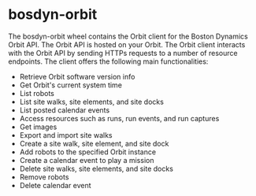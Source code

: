 <!--
Copyright (c) 2023 Boston Dynamics, Inc.  All rights reserved.

Downloading, reproducing, distributing or otherwise using the SDK Software
is subject to the terms and conditions of the Boston Dynamics Software
Development Kit License (20191101-BDSDK-SL).
-->

# bosdyn-orbit

The bosdyn-orbit wheel contains the Orbit client for the Boston Dynamics Orbit API. The Orbit API is hosted on your Orbit. The Orbit client interacts with the Orbit API by sending HTTPs requests to a number of resource endpoints. The client offers the following main functionalities:

- Retrieve Orbit software version info
- Get Orbit's current system time
- List robots
- List site walks, site elements, and site docks
- List posted calendar events
- Access resources such as runs, run events, and run captures
- Get images
- Export and import site walks
- Create a site walk, site element, and site dock
- Add robots to the specified Orbit instance
- Create a calendar event to play a mission
- Delete site walks, site elements, and site docks
- Remove robots
- Delete calendar event
